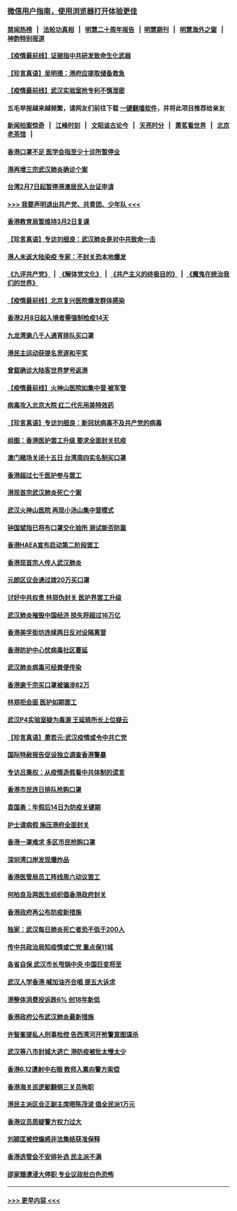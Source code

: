 ### [微信用户指南，使用浏览器打开体验更佳](https://github.com/gfw-breaker/banned-news1/blob/master/indexes/wechat-guide.md?t=0)
#### [禁闻热榜](热点新闻.md?t=0)  &nbsp;&nbsp;|&nbsp;&nbsp; [法轮功真相](https://github.com/gfw-breaker/truth/blob/master/README.md?t=0) &nbsp;&nbsp;|&nbsp;&nbsp; [明慧二十周年报告](https://github.com/gfw-breaker/mh-reports/blob/master/README.md?t=0) &nbsp;&nbsp;|&nbsp;&nbsp;[明慧期刊](https://github.com/gfw-breaker/mh-qikan) &nbsp;&nbsp;|&nbsp;&nbsp; [明慧海外之窗](https://github.com/gfw-breaker/mh-news/blob/master/README.md?t=0) &nbsp;&nbsp;|&nbsp;&nbsp; [神韵特别报道](https://github.com/gfw-breaker/mh-news/blob/master/shenyun.md?t=0)
#### [【疫情最前线】证据指中共研发致命生化武器](../pages/nsc415/n11853087.md?t=02081944) 
#### [【珍言真语】吴明德：港府应提取储备救急](../pages/nsc415/n11852734.md?t=02081944) 
#### [【疫情最前线】武汉实验室抢专利不慎泄密](../pages/nsc415/n11850310.md?t=02081944) 
#### 五毛举报越来越频繁，请网友们前往下载 [一键翻墙软件](https://github.com/gfw-breaker/ssr-accounts)，并将此项目推荐给亲友
#### [新闻拍案惊奇](https://github.com/gfw-breaker/banned-news1/blob/master/pages/link4.md) &nbsp;&nbsp;|&nbsp;&nbsp; [江峰时刻](https://github.com/gfw-breaker/banned-news1/blob/master/pages/link4.md) &nbsp;&nbsp;|&nbsp;&nbsp; [文昭谈古论今](https://github.com/gfw-breaker/banned-news1/blob/master/pages/link4.md) &nbsp;&nbsp;|&nbsp;&nbsp; [天亮时分](https://github.com/gfw-breaker/banned-news1/blob/master/pages/link4.md) &nbsp;&nbsp;|&nbsp;&nbsp; [萧茗看世界](https://github.com/gfw-breaker/banned-news1/blob/master/pages/link4.md) &nbsp;&nbsp;|&nbsp;&nbsp; [北京老茶馆](https://github.com/gfw-breaker/banned-news1/blob/master/pages/link4.md) &nbsp;&nbsp;|&nbsp;&nbsp; 
#### [香港口罩不足 医学会指至少十诊所暂停业](../pages/nsc415/n11850301.md?t=02081944) 
#### [港再增三宗武汉肺炎确诊个案](../pages/nsc415/n11850328.md?t=02081944) 
#### [台湾2月7日起暂停港澳居民入台证申请](../pages/nsc415/n11850304.md?t=02081944) 
#### [>>> 我要声明退出共产党、共青团、少年队 <<<](https://github.com/begood0513/goodnews/blob/master/quit/letter.md) 
#### [香港教育局暂维持3月2日复课](../pages/nsc415/n11850260.md?t=02081944) 
#### [【珍言真语】专访刘细良：武汉肺炎是对中共致命一击](../pages/nsc415/n11849934.md?t=02081944) 
#### [港人未返大陆染疫 专家：不封关恐本地爆发](../pages/nsc415/n11848021.md?t=02081944) 
#### [《九评共产党》](https://github.com/begood0513/9ping.md/blob/master/README.md) &nbsp;|&nbsp; [《解体党文化》](../../../../jtdwh.md/blob/master/README.md)  &nbsp;|&nbsp; [《共产主义的终极目的》](../../../../gczydzjmd.md/blob/master/README.md) &nbsp;|&nbsp; [《魔鬼在统治我们的世界》](../../../../mgztzwmdsj.md/blob/master/README.md) 
#### [【疫情最前线】北京复兴医院爆发群体感染](../pages/nsc415/n11847626.md?t=02081944) 
#### [香港2月8日起入境者需强制检疫14天](../pages/nsc415/n11847658.md?t=02081944) 
#### [九龙湾逾八千人通宵排队买口罩](../pages/nsc415/n11847647.md?t=02081944) 
#### [港民主运动获提名竞逐和平奖](../pages/nsc415/n11847633.md?t=02081944) 
#### [曾载确诊大陆客世界梦号返港](../pages/nsc415/n11847608.md?t=02081944) 
#### [【疫情最前线】火神山医院如集中营 被军管](../pages/nsc415/n11847524.md?t=02081944) 
#### [病毒攻入北京大院 红二代先用美特效药](../pages/nsc415/n11847427.md?t=02081944) 
#### [【珍言真语】专访刘细良：新冠状病毒不及共产党的病毒](../pages/nsc415/n11847164.md?t=02081944) 
#### [组图：香港医护罢工升级 要求全面封关抗疫](../pages/nsc415/n11844107.md?t=02081944) 
#### [澳门赌场关闭十五日 台湾周四实名制买口罩](../pages/nsc415/n11845083.md?t=02081944) 
#### [香港超过七千医护参与罢工](../pages/nsc415/n11845051.md?t=02081944) 
#### [港现首宗武汉肺炎死亡个案](../pages/nsc415/n11844998.md?t=02081944) 
#### [武汉火神山医院 再现小汤山集中营模式](../pages/nsc415/n11844763.md?t=02081944) 
#### [钟国斌指已将布口罩交化验所 测试能否防菌](../pages/nsc415/n11842783.md?t=02081944) 
#### [香港HAEA宣布启动第二阶段罢工](../pages/nsc415/n11842723.md?t=02081944) 
#### [香港现首宗人传人武汉肺炎](../pages/nsc415/n11842766.md?t=02081944) 
#### [元朗区议会通过拨20万买口罩](../pages/nsc415/n11842754.md?t=02081944) 
#### [讨好中共权贵 林郑伪封关 医护界罢工升级](../pages/nsc415/n11842359.md?t=02081944) 
#### [武汉肺炎摧毁中国经济 损失将超过16万亿](../pages/nsc415/n11839723.md?t=02081944) 
#### [香港美孚街坊连续两日反对设隔离营](../pages/nsc415/n11839962.md?t=02081944) 
#### [香港防护中心忧病毒社区蔓延](../pages/nsc415/n11839933.md?t=02081944) 
#### [武汉肺炎病毒可经粪便传染](../pages/nsc415/n11839939.md?t=02081944) 
#### [香港逾千宗买口罩被骗涉82万](../pages/nsc415/n11839914.md?t=02081944) 
#### [林郑拒会面 医护如期罢工](../pages/nsc415/n11839892.md?t=02081944) 
#### [武汉P4实验室疑为毒源 王延轶所长上位疑云](../pages/nsc415/n11835543.md?t=02081944) 
#### [【珍言真语】萧若元:武汉疫情或令中共亡党](../pages/nsc415/n11829394.md?t=02081944) 
#### [国际特赦报告促设独立调查香港警暴](../pages/nsc415/n11833845.md?t=02081944) 
#### [专访吕秉权：从疫情造假看中共体制的谎言](../pages/nsc415/n11833813.md?t=02081944) 
#### [香港市民连日排队抢购口罩](../pages/nsc415/n11833794.md?t=02081944) 
#### [袁国勇：年假后14日为防疫关键期](../pages/nsc415/n11831088.md?t=02081944) 
#### [护士请病假 施压港府全面封关](../pages/nsc415/n11831030.md?t=02081944) 
#### [香港一罩难求 多区市民抢购口罩](../pages/nsc415/n11831002.md?t=02081944) 
#### [深圳湾口岸发现爆炸品](../pages/nsc415/n11828802.md?t=02081944) 
#### [香港医管局员工阵线周六动议罢工](../pages/nsc415/n11828762.md?t=02081944) 
#### [何柏良及两医生组织倡香港政府封关](../pages/nsc415/n11828749.md?t=02081944) 
#### [香港政府再公布防疫新措施](../pages/nsc415/n11828716.md?t=02081944) 
#### [独家：武汉每日肺炎死亡者恐不低于200人](../pages/nsc415/n11828240.md?t=02081944) 
#### [传中共政治局知疫情或亡党 重点保11城](../pages/nsc415/n11828145.md?t=02081944) 
#### [各省自保 武汉市长甩锅中央 中国巨变将至](../pages/nsc415/n11828021.md?t=02081944) 
#### [武汉人学香港 喊加油齐合唱 提五大诉求](../pages/nsc415/n11827046.md?t=02081944) 
#### [港整体消费投诉跌6% 创18年新低](../pages/nsc415/n11817280.md?t=02081944) 
#### [香港政府公布武汉肺炎最新措施](../pages/nsc415/n11817152.md?t=02081944) 
#### [许智峯提私人刑事检控 告西湾河开枪警意图谋杀](../pages/nsc415/n11817132.md?t=02081944) 
#### [武汉等八市封城大逃亡 港防疫被批太慢太少](../pages/nsc415/n11817058.md?t=02081944) 
#### [香港6.12遭射中右眼 教师入禀向警方索偿](../pages/nsc415/n11814678.md?t=02081944) 
#### [香港海关巡逻艇翻侧三关员殉职](../pages/nsc415/n11814604.md?t=02081944) 
#### [港民主派区会正副主席晤陈茂波 倡全民派1万元](../pages/nsc415/n11814582.md?t=02081944) 
#### [香港议员质疑警方权力过大](../pages/nsc415/n11814560.md?t=02081944) 
#### [刘颕匡被控煽惑非法集结获准保释](../pages/nsc415/n11811727.md?t=02081944) 
#### [香港选管会不安排补选 民主派不满](../pages/nsc415/n11811691.md?t=02081944) 
#### [邵家臻遭浸大停职 专业议政批白色恐怖](../pages/nsc415/n11811670.md?t=02081944) 

----
#### [ >>> 更早内容 <<< ](../indexes/nsc415-earlier.md)
